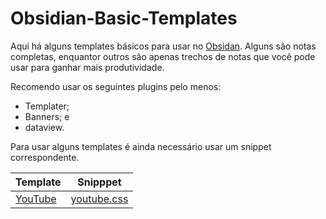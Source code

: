 # Obsidian-Basic-Templates

Aqui há alguns templates básicos para usar no [Obsidan](https://obsidian.md). Alguns são notas completas, enquantor outros são apenas trechos de notas que você pode usar para ganhar mais produtividade.

Recomendo usar os seguintes plugins pelo menos:

- Templater; 
- Banners; e
- dataview.

Para usar alguns templates é ainda necessário usar um snippet correspondente.

| Template                        | Snipppet                            |
| ------------------------------- | ----------------------------------- |
| [YouTube](Templates/youtube.md) | [youtube.css](snippets/youtube.css) |
